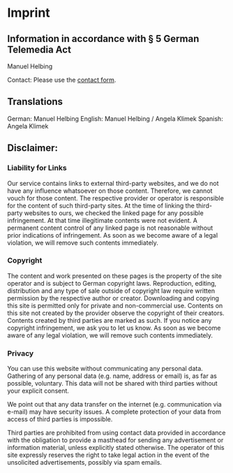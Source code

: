 # Imprint
## Information in accordance with § 5 German Telemedia Act
Manuel Helbing 

Contact:
Please use the [contact form](../contact).

## Translations
<!--Arabic: ...-->
German: Manuel Helbing
English: Manuel Helbing / Angela Klimek
Spanish: Angela Klimek
<!--French: ...-->
<!--Greek: ...-->
<!--Italian: ...-->
<!--Russian: ...-->

## Disclaimer: 
### Liability for Links
Our service contains links to external third-party websites, and we do not have any influence whatsoever on those content. Therefore, we cannot vouch for those content. The respective provider or operator is responsible for the content of such third-party sites. At the time of linking the third-party websites to ours, we checked the linked page for any possible infringement. At that time illegitimate contents were not evident. A permanent content control of any linked page is not reasonable without prior indications of infringement. As soon as we become aware of a legal violation, we will remove such contents immediately. 

### Copyright
The content and work presented on these pages is the property of the site operator and is subject to German copyright laws. Reproduction, editing, distribution and any type of sale outside of copyright law require written permission by the respective author or creator. Downloading and copying this site is permitted only for private and non-commercial use. Contents on this site not created by the provider observe the copyright of their creators. Contents created by third parties are marked as such. If you notice any copyright infringement, we ask you to let us know. As soon as we become aware of any legal violation, we will remove such contents immediately.

### Privacy
You can use this website without communicating any personal data. Gathering of any personal data (e.g. name, address or email) is, as far as possible, voluntary. This data will not be shared with third parties without your explicit consent.

We point out that any data transfer on the internet (e.g. communication via e-mail) may have security issues. A complete protection of your data from access of third parties is impossible.  

Third parties are prohibited from using contact data provided in accordance with the obligation to provide a masthead for sending any advertisement or information material, unless explicitly stated otherwise. The operator of this site expressly reserves the right to take legal action in the event of the unsolicited advertisements, possibly via spam emails.
